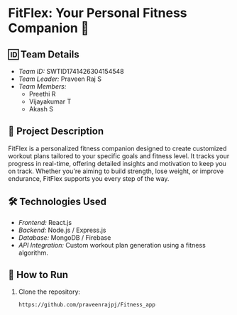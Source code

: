 # FitFlex: Your Personal Fitness Companion 🚀

## 🆔 Team Details  
- *Team ID:* SWTID1741426304154548 
- *Team Leader:* Praveen Raj S
- *Team Members:*  
  - Preethi R
  - Vijayakumar T  
  - Akash S

## 📌 Project Description  
FitFlex is a personalized fitness companion designed to create customized workout plans tailored to your specific goals and fitness level. It tracks your progress in real-time, offering detailed insights and motivation to keep you on track. Whether you're aiming to build strength, lose weight, or improve endurance, FitFlex supports you every step of the way.

## 🛠 Technologies Used  
- *Frontend:* React.js  
- *Backend:* Node.js / Express.js  
- *Database:* MongoDB / Firebase  
- *API Integration:* Custom workout plan generation using a fitness algorithm.
## 🚀 How to Run  
1. Clone the repository:  
   ```bash
   https://github.com/praveenrajpj/Fitness_app
